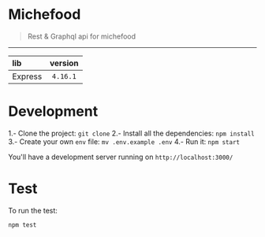 # Michefood
> Rest & Graphql api for michefood
-----------------------

|      lib     |  version |
|:-------------|:--------:|
| Express      | `4.16.1` |

# Development

1.- Clone the project: `git clone`
2.- Install all the dependencies: `npm install`
3.- Create your own `env` file: `mv .env.example .env`
4.- Run it: `npm start`

You'll have a development server running on `http://localhost:3000/`

# Test

To run the test: 

```
npm test
```

